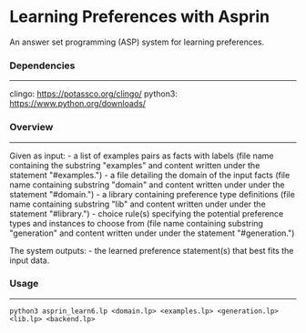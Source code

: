 # Learning Preferences with Asprin
An answer set programming (ASP) system for learning preferences.

### Dependencies
***
clingo: https://potassco.org/clingo/ python3: https://www.python.org/downloads/

### Overview
***
Given as input: 
	- a list of examples pairs as facts with labels (file name containing the substring "examples" and content written under the statement "#examples.")
	- a file detailing the domain of the input facts (file name containing substring "domain" and content written under under the statement "#domain.")
	- a library containing preference type definitions (file name containing substring "lib" and content written under under the statement "#library.")
	-  choice rule(s) specifying the potential preference types and instances to choose from (file name containing substring "generation" and content written under under the statement "#generation.")

The system outputs: 
	- the learned preference statement(s) that best fits the input data. 

### Usage
*** 
`python3 asprin_learn6.lp <domain.lp> <examples.lp> <generation.lp> <lib.lp> <backend.lp>` 
